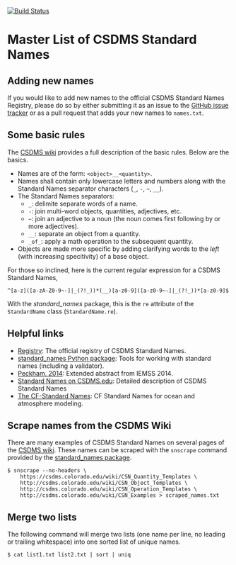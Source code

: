 [![Build Status](https://travis-ci.org/csdms/standard_names_registry.svg?branch=master)](https://travis-ci.org/csdms/standard_names_registry)

Master List of CSDMS Standard Names
===================================

Adding new names
----------------

If you would like to add new names to the official CSDMS Standard Names
Registry, please do so by either submitting it as an issue to the
[GitHub issue tracker](https://github.com/csdms/standard_names_registry/issues) or as a pull request that adds your new names to `names.txt`.

Some basic rules
----------------

The [CSDMS wiki](http://csdms.colorado.edu/wiki/CSN_Basic_Rules) provides
a full description of the basic rules. Below are the basics.

*  Names are of the form: `<object>__<quantity>`.
*  Names shall contain only lowercase letters and numbers along with the
   Standard Names separator characters (`_`, `-`, `~`, `__`).
*  The Standard Names separators:
   *  `_`: delimite separate words of a name.
   *  `-`: join multi-word objects, quantities, adjectives, etc.
   *  `~`: join an adjective to a noun (the noun comes first following by
      or more adjectives).
   *  `__`: separate an object from a quantity.
   *  `_of_`: apply a math operation to the subsequent quantity.
*  Objects are made more specific by adding clarifying words to the *left*
   (with increasing specitivity) of a base object.

For those so inclined, here is the current regular expression for a
CSDMS Standard Names,

    ^[a-z]([a-zA-Z0-9~-]|_(?!_))*(__)[a-z0-9]([a-z0-9~-]|_(?!_))*[a-z0-9]$

With the *standard_names* package, this is the `re` attribute of the
`StandardName` class (`StandardName.re`).

Helpful links
-------------

*  [Registry](http://github.com/csdms/standard_names_registry): The
   official registry of CSDMS Standard Names.
*  [standard_names Python package](https:github.com/csdms/standard_names):
   Tools for working with standard names (including a validator).
*  [Peckham, 2014](http://csdms.colorado.edu/mediawiki/images/Peckham_2014_iEMSs.pdf): Extended abstract from IEMSS 2014.
*  [Standard Names on CSDMS.edu](http://csdms.colorado.edu/wiki/CSDMS_Standard_Names): Detailed description of CSDMS Standard Names
*  [The CF-Standard Names](http://cfconventions.org/Data/cf-standard-names/27/build/cf-standard-name-table.html): CF Standard Names for ocean and atmosphere modeling.


Scrape names from the CSDMS Wiki
--------------------------------

There are many examples of CSDMS Standard Names on several pages of the
[CSDMS wiki](http://csdms.colorado.edu). These names can be scraped with
the `snscrape` command provided by the
[standard_names package](https:github.com/csdms/standard_names).

    $ snscrape --no-headers \
        https://csdms.colorado.edu/wiki/CSN_Quantity_Templates \
        http://csdms.colorado.edu/wiki/CSN_Object_Templates \
        http://csdms.colorado.edu/wiki/CSN_Operation_Templates \
        http://csdms.colorado.edu/wiki/CSN_Examples > scraped_names.txt

Merge two lists
---------------

The following command will merge two lists (one name per line, no leading
or trailing whitespace) into one sorted list of unique names.

    $ cat list1.txt list2.txt | sort | uniq
